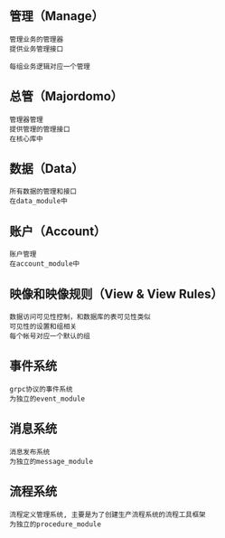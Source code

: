 ## 管理（Manage）

    管理业务的管理器
    提供业务管理接口

    每组业务逻辑对应一个管理

## 总管（Majordomo）

    管理器管理
    提供管理的管理接口
    在核心库中

## 数据（Data）

    所有数据的管理和接口
    在data_module中

## 账户（Account）

    账户管理
    在account_module中
    
## 映像和映像规则（View & View Rules）

    数据访问可见性控制，和数据库的表可见性类似
    可见性的设置和组相关
    每个帐号对应一个默认的组
    
## 事件系统

    grpc协议的事件系统
    为独立的event_module
    
## 消息系统
    
    消息发布系统
    为独立的message_module
    
## 流程系统
    
    流程定义管理系统, 主要是为了创建生产流程系统的流程工具框架
    为独立的procedure_module

